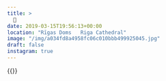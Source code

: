 ```yaml
---
title: >
  🍯
date: 2019-03-15T19:56:13+00:00
location: "Rīgas Doms   Riga Cathedral"
image: "/img/a034fd8a4958fc06c010bbb499925045.jpg"
draft: false
instagram: true
---
```


{{<photo src="/img/a034fd8a4958fc06c010bbb499925045.jpg">}}
